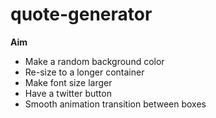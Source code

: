 # quote-generator
**Aim**

- Make a random background color
- Re-size to a longer container
- Make font size larger
- Have a twitter button
- Smooth animation transition between boxes
